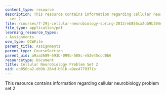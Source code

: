 ```yaml
---
content_type: resource
description: This resource contains information regarding cellular neurobiology problem
  set 2
file: /courses/7-29j-cellular-neurobiology-spring-2012/eb856ca2db9b264db01ba9ee4770371b_MIT7_29JS12_PSet_2.pdf
file_type: application/pdf
learning_resource_types:
- Assignments
ocw_type: OCWFile
parent_title: Assignments
parent_type: CourseSection
parent_uid: a9aa3689-693b-099b-588c-e52e45ccd0b6
resourcetype: Document
title: Cellular Neurobiology Problem Set 2
uid: eb856ca2-db9b-264d-b01b-a9ee4770371b
---
```

This resource contains information regarding cellular neurobiology problem set 2

